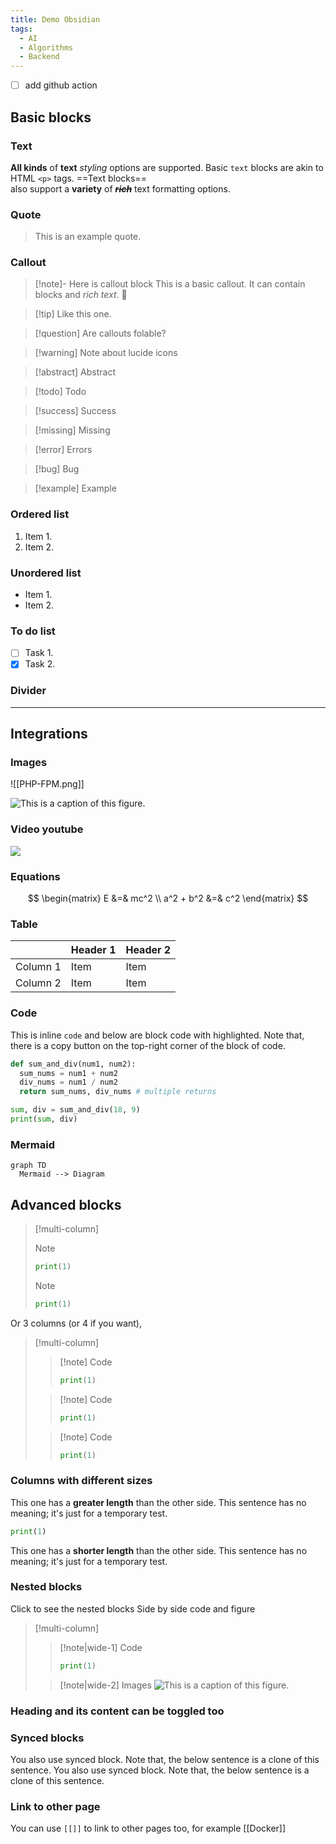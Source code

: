 ```yaml
---
title: Demo Obsidian
tags:
  - AI
  - Algorithms
  - Backend
---
```

- [ ] add github action
## Basic blocks
### Text

**All kinds** of **text** *styling* options are supported. Basic `text` blocks are akin to HTML `<p>` tags. ==Text blocks== also support a **variety** of ~~_**rich**_~~ text formatting options.
### Quote

> This is an example quote.
### Callout
> [!note]- Here is callout block
> This is a basic callout. It can contain blocks and _rich text_. 💪

> [!tip] Like this one.

> [!question] Are callouts folable?

> [!warning] Note about lucide icons

> [!abstract] Abstract

> [!todo] Todo

> [!success] Success

> [!missing] Missing

> [!error] Errors

> [!bug] Bug

> [!example] Example

### Ordered list
1. Item 1.
2. Item 2.
### Unordered list
- Item 1.
- Item 2.
### To do list
- [ ] Task 1.
- [x] Task 2.
### Divider
---
## Integrations

### Images

![[PHP-FPM.png]]

![This is a caption of this figure.](https://res.cloudinary.com/dy6lsuaad/image/upload/v1693038107/dat.com-post-images/next.js/this-is-a-caption-of-this-figure.-1693038106921.jpg)

### Video youtube
![](https://www.youtube.com/watch?v=NnTvZWp5Q7o)

### Equations

$$
\begin{matrix}
E &=& mc^2 \\
a^2 + b^2 &=& c^2
\end{matrix}
$$
### Table

|          | Header 1 | Header 2 |
| -------- | -------- | -------- |
| Column 1 | Item     | Item     |
| Column 2 | Item     | Item     |
### Code

This is inline `code` and below are block code with highlighted. Note that, there is a copy button on the top-right corner of the block of code.

```python title="main.py" del={5} ins={4}
def sum_and_div(num1, num2):
  sum_nums = num1 + num2
  div_nums = num1 / num2
  return sum_nums, div_nums # multiple returns

sum, div = sum_and_div(18, 9)
print(sum, div)
```
### Mermaid
```mermaid
graph TD
  Mermaid --> Diagram
```
## Advanced blocks
> [!multi-column]
>
>> [!note]
>>  ```python
>>  print(1)
>> ```
>
>> [!note]
>> ```python
>> print(1)
>> ```

Or 3 columns (or 4 if you want),

> [!multi-column]
>
>> [!note] Code
>>  ```python
>>  print(1)
>> ```
>
>> [!note] Code
>> ```python
>> print(1)
>> ```
>
>> [!note] Code
>> ```python
>> print(1)
>> ```

### Columns with different sizes

This one has a **greater length** than the other side. This sentence has no meaning; it's just for a temporary test.

```python
print(1)
```

This one has a **shorter length** than the other side. This sentence has no meaning; it's just for a temporary test.
### Nested blocks
Click to see the nested blocks
Side by side code and figure

> [!multi-column]
>
>> [!note|wide-1] Code
>>```python
>>print(1)
>>```
>
>>[!note|wide-2] Images
>>![This is a caption of this figure.](https://res.cloudinary.com/dy6lsuaad/image/upload/v1693038107/dat.com-post-images/next.js/this-is-a-caption-of-this-figure.-1693038106921.jpg)

### Heading and its content can be toggled too
### Synced blocks
You also use synced block. Note that, the below sentence is a clone of this sentence.
You also use synced block. Note that, the below sentence is a clone of this sentence.
### Link to other page
You can use `[[]]` to link to other pages too, for example [[Docker]]
